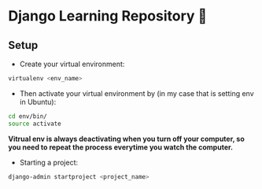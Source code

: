# Django Learning Repository 📖️

## Setup

- Create your virtual environment:
```bash
virtualenv <env_name>
```
- Then activate your virtual environment by (in my case that is setting env in Ubuntu):
```bash
cd env/bin/
source activate
```
**Vitrual env is always deactivating when you turn off your computer,
so you need to repeat the process everytime you watch the computer.**

- Starting a project:
```bash
django-admin startproject <project_name>
```
